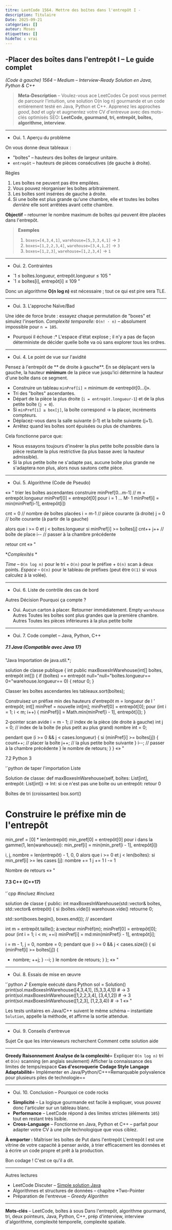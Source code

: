 ```yaml
---
titre: LeetCode 1564. Mettre des boîtes dans l'entrepôt I -
description: Titulaire
Date: 2025-09-21
catégories: []
auteur: Moses
étiquettes: []
hideToc : vrai
---
```

## -Placer des boîtes dans l'entrepôt I – Le guide complet
*(Code à gauche) 1564 – Medium – Interview-Ready Solution en Java, Python & C++*

> **Meta‐Description** – Voulez-vous ace LeetCodes Ce post vous permet de parcourir l'intuition, une solution O(n log n) gourmande et un code entièrement testé en Java, Python et C++. Apprenez les approches *good*, *bad* et *ugly* et augmentez votre CV d'entrevue avec des mots-clés optimisés SEO: **LeetCode, gourmand, tri, entrepôt, boîtes, algorithme, interview**.

---

- Oui. 1. Aperçu du problème

On vous donne deux tableaux :

* "boîtes" – hauteurs des boîtes de largeur unitaire.
* `entrepôt` – hauteurs de pièces consécutives (de gauche à droite).

Règles

1. Les boîtes ne peuvent pas être empilées.
2. Vous pouvez réorganiser les boîtes arbitrairement.
3. Les boîtes sont insérées de gauche à droite.
4. Si une boîte est plus grande qu'une chambre, elle et toutes les boîtes *derrière* elle sont arrêtées avant cette chambre.

**Objectif** – retourner le nombre maximum de boîtes qui peuvent être placées dans l'entrepôt.

> **Exemples**
> 1. `boxes=[4,3,4,1]`, `warehouse=[5,3,3,4,1]` → `3`
> 2. `boxes=[1,2,2,3,4]`, `warehouse=[3,4,1,2]` → `3`
> 3. `boxes=[1,2,3]`, `warehouse=[1,2,3,4]` → `1`

---

- Oui. 2. Contraintes

* `1 ≤ boîtes.longueur, entrepôt.longueur ≤ 105 "
* `1 ≤ boîtes[i], entrepôt[i] ≤ 109 "

Donc un algorithme **O(n log n)** est nécessaire ; tout ce qui est pire sera TLE.

---

- Oui. 3. L'approche Naïve/Bad

Une idée de force brute : essayez chaque permutation de "boxes" et simulez l'insertion.
*Complexité temporelle:* `O(n! · n)` – absolument impossible pour `n = 105`.
* Pourquoi il échoue :* L'espace d'état explose ; il n'y a pas de façon déterministe de décider quelle boîte va où sans explorer tous les ordres.

---

- Oui. 4. Le point de vue sur l'avidité

Pensez à l'entrepôt de ** de droite à gauche**.
En se déplaçant vers la gauche, la hauteur **minimum** de la pièce vue jusqu'ici détermine la hauteur d'une boîte dans ce segment.

* Construire un tableau `minPref[i]` = minimum de «entrepôt[0...i]».
* Tri des "boîtes" ascendantes.
* Départ de la pièce la plus droite (`i = entrepôt.longueur‐1`) et de la plus petite boîte (`j = 0`).
* Si `minPref[i] ≥ box[j]`, la boîte correspond → la placer, incréments compteurs.
* Déplacez-vous dans la salle suivante (i‐1) et la boîte suivante (j+1).
* Arrêtez quand les boîtes sont épuisées ou plus de chambres.

Cela fonctionne parce que:
* Nous essayons toujours d'insérer la plus petite boîte possible dans la pièce restante la plus restrictive (la plus basse avec la hauteur admissible).
* Si la plus petite boîte ne s'adapte pas, aucune boîte plus grande ne s'adaptera non plus, alors nous sautons cette pièce.

---

- Oui. 5. Algorithme (Code de Pseudo)

«» "
trier les boîtes ascendantes
construire minPref[0...m-1] // m = entrepôt.longueur
minPref[0] = entrepôt[0]
pour i = 1 ... M- 1
minPref[i] = min(minPref[i-1], entrepôt[i])

cnt = 0 // nombre de boîtes placées
i = m-1 // pièce courante (à droite)
j = 0 // boîte courante (à partir de la gauche)

alors que i >= 0 et j < boîtes.longueur
si minPref[i] >= boîtes[j]
cnt++
j++ // boîte de place
i-- // passer à la chambre précédente

retour cnt
«» "

**Complexités* *

*Time* – `O(n log n)` pour le tri + `O(n)` pour le préfixe + `O(n)` scan à deux points.
*Espace* – `O(n)` pour le tableau de préfixes (peut être `O(1)` si vous calculez à la volée).

---

- Oui. 6. Liste de contrôle des cas de bord

Autres Décision Pourquoi ça compte ?
- Oui.
Aucun carton à placer. Retourner immédiatement.
Empty `warehouse`
Autres Toutes les boîtes sont plus grandes que la première chambre.
Autres Toutes les pièces inférieures à la plus petite boîte

---

- Oui. 7. Code complet – Java, Python, C++

##### 7.1 Java (Compatible avec Java 17)

"Java
Importation de java.util.*;

solution de classe publique {
int public maxBoxesInWarehouse(int[] boîtes, entrepôt int[]) {
if (boîtes) == entrepôt null="null="boîtes.longueur== 0="warehouse.longueur== 0) {
retour 0;
}

Classer les boîtes ascendantes
les tableaux.sort(boîtes);

Construisez un préfixe min des hauteurs d'entrepôt
m = longueur de l ' entrepôt;
int[] minPref = nouvelle int[m];
minPref[0] = entrepôt[0];
pour (int i = 1; i < m; i++) {
minPref[i] = Math.min(minPref[i - 1], entrepôt[i]);
}

2-pointer scan avide
i = m - 1; // index de la pièce (de droite à gauche)
int j = 0; // index de la boîte (le plus petit au plus grand)
nombre int = 0;

pendant que (i >= 0 && j < cases.longueur) {
si (minPref[i] >= boîtes[j]) {
count++; // placer la boîte
j++; // la plus petite boîte suivante
}
i--; // passer à la chambre précédente
}
le nombre de retours;
}
}
«» "

7.2 Python 3

'`python
de taper l'importation Liste

Solution de classe:
def maxBoxesInWarehouse(self, boîtes: List[int], entrepôt: List[int]) -> Int:
si ce n'est pas une boîte ou un entrepôt:
retour 0

Boîtes de tri (croissantes)
box.sort()

# Construire le préfixe min de l'entrepôt
min_pref = [0] * len(entrepôt)
min_pref[0] = entrepôt[0]
pour i dans la gamme(1, len(warehouse)):
min_pref[i] = min(min_pref[i - 1], entrepôt[i])

i, j, nombre = len(entrepôt) - 1, 0, 0
alors que i >= 0 et j < len(boîtes):
si min_pref[i] >= les cases [j]:
nombre += 1
j += 1
I -= 1

Nombre de retours
«» "

#### 7.3 C++ (C++17)

'`cpp
#incluez <vecteur>
#incluez <algorithme>

solution de classe {
public:
int maxBoxesInWarehouse(std::vector<int>& boîtes, std::vector<int>& entrepôt) {
si (boîtes.vide()) warehouse.vide() retourne 0;

std::sort(boxes.begin(), boxes.end()); // ascendant

int m = entrepôt.taille();
à:vecteur<int> minPréf(m);
minPref[0] = entrepôt[0];
pour (int i = 1; i < m; ++i)
minPref[i] = md:min(minPref[i - 1], entrepôt[i];

i = m - 1, j = 0, nombre = 0;
pendant que (i >= 0 && j < cases.size()) {
si (minPref[i] >= boîtes[j]) {
+ nombre;
++j;
}
--i;
}
le nombre de retours;
}
};
«» "

---

- Oui. 8. Essais de mise en œuvre

'`python
♪ Exemple exécuté dans Python
sol = Solution()
print(sol.maxBoxesInWarehouse([4,3,4,1], [5,3,3,4,1]) # → 3
print(sol.maxBoxesInWarehouse([1,2,2,3,4], [3,4,1,2]) # → 3
print(sol.maxBoxesInWarehouse([1,2,3], [1,2,3,4)) # → 1
«» "

Les tests unitaires en Java/C++ suivent le même schéma – instantiate `Solution`, appelle la méthode, et affirme la sortie attendue.

---

- Oui. 9. Conseils d'entrevue

Sujet Ce que les intervieweurs recherchent Comment cette solution aide
-- -- -- -- -- -- -- -- -- -- -- -- -- -- -- -- --
**Greedy Raisonnement**
**Analyse de la complexité**= Expliquer `O(n log n)` tri et `O(n)` scanning (en anglais seulement) Afficher la connaissance des limites de temps/espace
**Cas d'escroquerie**
**Codage Style**
**Langage Adaptabilité**= Implémenter en Java/Python/C++=Remarquable polyvalence pour plusieurs piles de technologie==

---

- Oui. 10. Conclusion – Pourquoi ce code rocks

* **Simplicité** – La logique gourmande est facile à expliquer, vous pouvez donc l'articuler sur un tableau blanc.
* **Performance** – LeetCode répond à des limites strictes (éléments `105`) tout en restant très lisible.
* **Cross‐Language** – Fonctionne en Java, Python et C++ – parfait pour adapter votre CV à une pile technologique que vous ciblez.

**À emporter :** Maîtriser les boîtes de Put dans l'entrepôt L'entrepôt I est une vitrine de votre capacité à penser avide, à trier efficacement les données et à écrire un code propre et prêt à la production.

Bon codage ! C'est ce qu'il a dit.

---

Autres lectures
* LeetCode Discuter – [Simple solution Java](https://leetcode.com/problems/put-boxes-in-the-warehouse-i/solutions/5789805/simple-java-solution-by-sakshikishore-cwrh/)
* Algorithmes et structures de données – chapitre *Two-Pointer
* Préparation de l'entrevue – *Greedy Algorithm*

---

**Mots-clés** – LeetCode, boîtes à sous Dans l'entrepôt, algorithme gourmand, tri, deux pointeurs, Java, Python, C++, prép d'interview, interview d'algorithme, complexité temporelle, complexité spatiale.